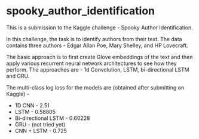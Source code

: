# spooky_author_identification
This is a submission to the Kaggle challenge - Spooky Author Identification.

In this challenge, the task is to identify authors from their text. The data contains three authors - Edgar Allan Poe, Mary Shelley, and HP Lovecraft.

The basic approach is to first create Glove embeddings of the text and then apply various recurrent neural network architectures to see how they perform. 
The approaches are - 1d Convolution, LSTM, bi-directional LSTM and GRU.

The multi-class log loss for the models are (obtained after submitting on Kaggle) - 
* 1D CNN - 2.51
* LSTM - 0.58805
* Bi-directional LSTM - 0.60228
* GRU - (not tried yet)
* CNN + LSTM - 0.725

